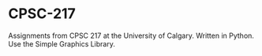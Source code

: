 # CPSC-217
Assignments from CPSC 217 at the University of Calgary.
Written in Python.
Use the Simple Graphics Library.
